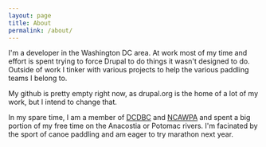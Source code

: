 ```yaml
---
layout: page
title: About
permalink: /about/
---
```


I'm a developer in the Washington DC area.  At work most of my time and effort is spent trying to force Drupal to do things it wasn't designed to do.  Outside of work I tinker with various projects to help the various paddling teams I belong to.

My github is pretty empty right now, as drupal.org is the home of a lot of my work, but I intend to change that.

In my spare time, I am a member of [DCDBC](http://dcdragonboat.org) and [NCAWPA](http://ncawpa.org) and spent a big portion of my free time on the Anacostia or Potomac rivers.  I'm facinated by the sport of canoe paddling and am eager to try marathon next year.

